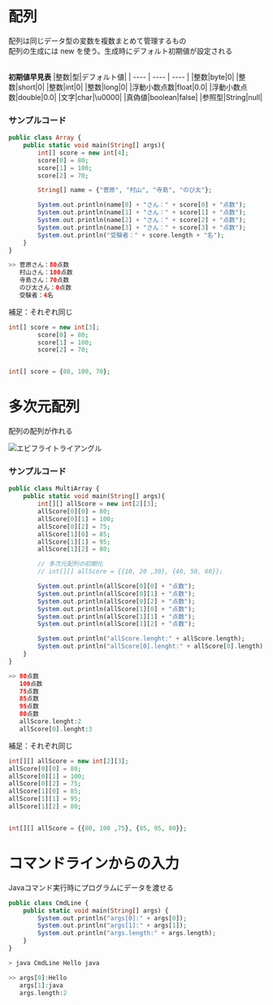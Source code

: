 # 配列

配列は同じデータ型の変数を複数まとめて管理するもの<br>
配列の生成には new を使う。生成時にデフォルト初期値が設定される<br><br>

**初期値早見表**
|整数|型|デフォルト値|
| ---- | ---- | ---- |
|整数|byte|0|
|整数|short|0|
|整数|int|0|
|整数|long|0|
|浮動小数点数|float|0.0|
|浮動小数点数|double|0.0|
|文字|char|\u0000|
|真偽値|boolean|false|
|参照型|String|null|

### サンプルコード
```php
public class Array {
    public static void main(String[] args){
        int[] score = new int[4];
        score[0] = 80;
        score[1] = 100;
        score[2] = 70;

        String[] name = {"菅原", "村山", "寺島", "のび太"};

        System.out.println(name[0] + "さん：" + score[0] + "点数");
        System.out.println(name[1] + "さん：" + score[1] + "点数");
        System.out.println(name[2] + "さん：" + score[2] + "点数");
        System.out.println(name[3] + "さん：" + score[3] + "点数");
        System.out.println("受験者：" + score.length + "名");
    }
}

>> 菅原さん：80点数
   村山さん：100点数
   寺島さん：70点数
   のび太さん：0点数
   受験者：4名
```
補足：それぞれ同じ
```php
int[] score = new int[3];
        score[0] = 80;
        score[1] = 100;
        score[2] = 70;


int[] score = {80, 100, 70};
```
# 多次元配列

配列の配列が作れる

![エビフライトライアングル](https://i0.wp.com/it-level-up.club/wp-content/uploads/2017/09/array3.gif)

### サンプルコード
```php
public class MultiArray {
    public static void main(String[] args){
        int[][] allScore = new int[2][3];
        allScore[0][0] = 80;
        allScore[0][1] = 100;
        allScore[0][2] = 75;
        allScore[1][0] = 85;
        allScore[1][1] = 95;
        allScore[1][2] = 80;

        // 多次元配列の初期化
        // int[][] allScore = {{10, 20 ,30}, {40, 50, 60}};

        System.out.println(allScore[0][0] + "点数");
        System.out.println(allScore[0][1] + "点数");
        System.out.println(allScore[0][2] + "点数");
        System.out.println(allScore[1][0] + "点数");
        System.out.println(allScore[1][1] + "点数");
        System.out.println(allScore[1][2] + "点数");

        System.out.println("allScore.lenght:" + allScore.length);
        System.out.println("allScore[0].lenght:" + allScore[0].length);
    } 
}

>> 80点数
   100点数
   75点数
   85点数
   95点数
   80点数
   allScore.lenght:2
   allScore[0].lenght:3
```
補足：それぞれ同じ
```php
int[][] allScore = new int[2][3];
allScore[0][0] = 80;
allScore[0][1] = 100;
allScore[0][2] = 75;
allScore[1][0] = 85;
allScore[1][1] = 95;
allScore[1][2] = 80;


int[][] allScore = {{80, 100 ,75}, {85, 95, 80}};
```
# コマンドラインからの入力

Javaコマンド実行時にプログラムにデータを渡せる
```php
public class CmdLine {
    public static void main(String[] args) {
        System.out.println("args[0]:" + args[0]);
        System.out.println("args[1]:" + args[1]);
        System.out.println("args.length:" + args.length);
    }
}

> java CmdLine Hello java

>> args[0]:Hello
   args[1]:java
   args.length:2
```
